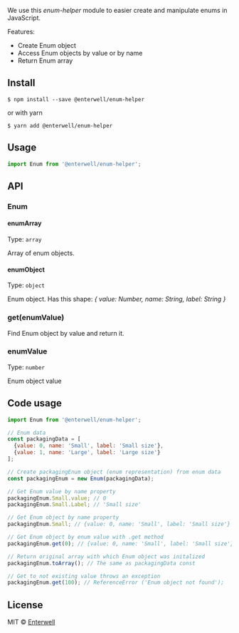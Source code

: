 We use this *enum-helper* module to easier create and manipulate enums in JavaScript.

Features:
 - Create Enum object
 - Access Enum objects by value or by name
 - Return Enum array

## Install

```
$ npm install --save @enterwell/enum-helper
```
or with yarn
```
$ yarn add @enterwell/enum-helper
```


## Usage

```js
import Enum from '@enterwell/enum-helper';
```

## API

### Enum 

#### enumArray<enumObject>

Type: `array`

Array of enum objects.

#### enumObject

Type: `object`

Enum object. 
Has this shape: *{ value: Number, name: String, label: String }*

### get(enumValue)

Find Enum object by value and return it.

### enumValue

Type: `number`

Enum object value

## Code usage

```javascript
import Enum from '@enterwell/enum-helper';

// Enum data
const packagingData = [
  {value: 0, name: 'Small', label: 'Small size'},
  {value: 1, name: 'Large', label: 'Large size'}
];

// Create packagingEnum object (enum representation) from enum data
const packagingEnum = new Enum(packagingData);

// Get Enum value by name property
packagingEnum.Small.value; // 0
packagingEnum.Small.Label; // 'Small size'

// Get Enum object by name property
packagingEnum.Small; // {value: 0, name: 'Small', label: 'Small size'}

// Get Enum object by enum value with .get method
packagingEnum.get(0); // {value: 0, name: 'Small', label: 'Small size'}

// Return original array with which Enum object was initalized
packagingEnum.toArray(); // The same as packagingData const 

// Get to not existing value throws an exception
packagingEnum.get(100); // ReferenceError ('Enum object not found');

```

## License

MIT © [Enterwell](http://enterwell.net)
